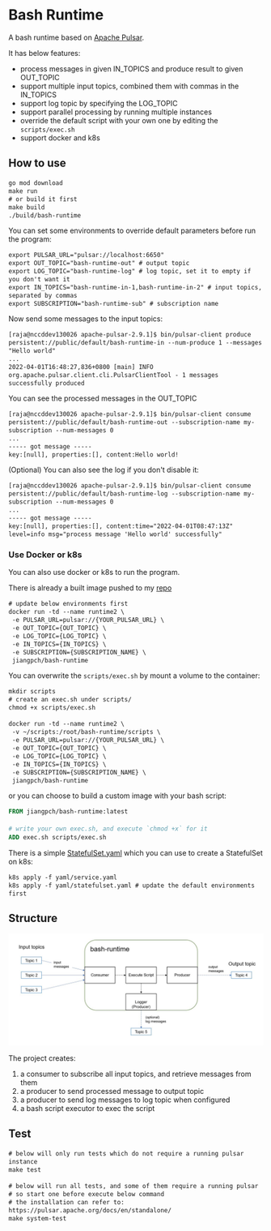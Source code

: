 # Bash Runtime

A bash runtime based on [Apache Pulsar](https://pulsar.apache.org/docs/en/concepts-overview/).

It has below features:

- process messages in given IN_TOPICS and produce result to given OUT_TOPIC
- support multiple input topics, combined them with commas in the IN_TOPICS
- support log topic by specifying the LOG_TOPIC
- support parallel processing by running multiple instances
- override the default script with your own one by editing the `scripts/exec.sh`
- support docker and k8s

## How to use

```shell
go mod download
make run 
# or build it first
make build
./build/bash-runtime
```

You can set some environments to override default parameters before run the program:

```shell
export PULSAR_URL="pulsar://localhost:6650"
export OUT_TOPIC="bash-runtime-out" # output topic
export LOG_TOPIC="bash-runtime-log" # log topic, set it to empty if you don't want it
export IN_TOPICS="bash-runtime-in-1,bash-runtime-in-2" # input topics, separated by commas
export SUBSCRIPTION="bash-runtime-sub" # subscription name
```

Now send some messages to the input topics:

```shell
[raja@nccddev130026 apache-pulsar-2.9.1]$ bin/pulsar-client produce persistent://public/default/bash-runtime-in --num-produce 1 --messages "Hello world"
...
2022-04-01T16:48:27,836+0800 [main] INFO  org.apache.pulsar.client.cli.PulsarClientTool - 1 messages successfully produced

```

You can see the processed messages in the OUT_TOPIC
```shell
[raja@nccddev130026 apache-pulsar-2.9.1]$ bin/pulsar-client consume persistent://public/default/bash-runtime-out --subscription-name my-subscription --num-messages 0
...
----- got message -----
key:[null], properties:[], content:Hello world!
```

(Optional) You can also see the log if you don't disable it:
```shell
[raja@nccddev130026 apache-pulsar-2.9.1]$ bin/pulsar-client consume persistent://public/default/bash-runtime-log --subscription-name my-subscription --num-messages 0
...
----- got message -----
key:[null], properties:[], content:time="2022-04-01T08:47:13Z" level=info msg="process message 'Hello world' successfully"
```

### Use Docker or k8s

You can also use docker or k8s to run the program.

There is already a built image pushed to my [repo](https://hub.docker.com/repository/docker/jiangpch/bash-runtime/general)

```shell
# update below environments first
docker run -td --name runtime2 \
 -e PULSAR_URL=pulsar://{YOUR_PULSAR_URL} \
 -e OUT_TOPIC={OUT_TOPIC} \
 -e LOG_TOPIC={LOG_TOPIC} \
 -e IN_TOPICS={IN_TOPICS} \
 -e SUBSCRIPTION={SUBSCRIPTION_NAME} \
 jiangpch/bash-runtime
```

You can overwrite the `scripts/exec.sh` by mount a volume to the container:

```shell
mkdir scripts
# create an exec.sh under scripts/
chmod +x scripts/exec.sh

docker run -td --name runtime2 \
 -v ~/scripts:/root/bash-runtime/scripts \
 -e PULSAR_URL=pulsar://{YOUR_PULSAR_URL} \
 -e OUT_TOPIC={OUT_TOPIC} \
 -e LOG_TOPIC={LOG_TOPIC} \
 -e IN_TOPICS={IN_TOPICS} \
 -e SUBSCRIPTION={SUBSCRIPTION_NAME} \
 jiangpch/bash-runtime
```

or you can choose to build a custom image with your bash script:

```dockerfile
FROM jiangpch/bash-runtime:latest

# write your own exec.sh, and execute `chmod +x` for it
ADD exec.sh scripts/exec.sh
```

There is a simple [StatefulSet.yaml](./yaml/statefulset.yaml) which you can use to create a StatefulSet on k8s:
```shell
k8s apply -f yaml/service.yaml
k8s apply -f yaml/statefulset.yaml # update the default environments first
```

## Structure

![structure](./docs/images/structure.jpg)

The project creates:
1. a consumer to subscribe  all input topics, and retrieve messages from them
2. a producer to send processed message to output topic
3. a producer to send log messages to log topic when configured
4. a bash script executor to exec the script

## Test

```shell
# below will only run tests which do not require a running pulsar instance
make test

# below will run all tests, and some of them require a running pulsar
# so start one before execute below command
# the installation can refer to: https://pulsar.apache.org/docs/en/standalone/
make system-test
```
